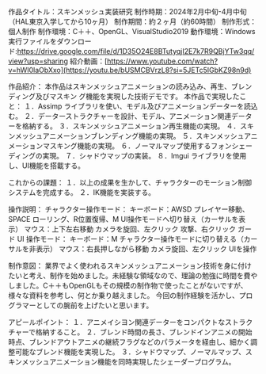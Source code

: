 
作品タイトル：スキンメッシュ実装研究
制作時期：2024年2月中旬-4月中旬（HAL東京入学してから10ヶ月） 
制作期間：約２ヶ月（約60時間） 
制作形式：個人制作 制作環境：C＋＋、OpenGL、VisualStudio2019 
動作環境：Windows 
実行ファイルをダウンロード:https://drive.google.com/file/d/1D35O24E8BTutyqjI2E7k7R9QBjYTw3qq/view?usp=sharing
紹介動画：[https://www.youtube.com/watch?v=hWI0laObXxo](https://youtu.be/bUSMCBVrzL8?si=5JETc5IGbKZ98n9d)

作品紹介： 本作品はスキンメッシュアニメーションの読み込み、再生、ブレンディング及びマスキン グ機能を実現した技術デモです。 
本作品で実現したこと： 
１．Assimp ライブラリを使い、モデル及びアニメーションデーターを読込む。 
２．データーストラクチャーを設計、モデル、アニメーション関連データーを格納する。 
３．スキンメッシュアニメーション再生機能の実現。 
４．スキンメッシュアニメーションブレンディング機能の実現。 
５．スキンメッシュアニメーションマスキング機能の実現。 
６．ノーマルマップ使用するフォンシェーディングの実現。 
７．シャドウマップの実装。 
８．Imgui ライブラリを使用し、UI機能を搭載する。 

これからの課題：
１．以上の成果を生かして、チャラクターのモーション制御システムを完成する。
２．IK機能を実装する。

操作説明： 
チャラクター操作モード： キーボード：AWSD プレイヤー移動、SPACE ローリング、R位置復帰、M UI操作モードへ切り替え（カーサルを表示） 
マウス：上下左右移動 カメラを旋回、左クリック 攻撃、右クリック ガード 
UI 操作モード： 
キーボード：M チャラクター操作モードに切り替える（カーサルを非表示） 
マウス：右長押しながら移動 カメラ旋回、左クリック UIを操作 

制作意図： 
業界でよく使われるスキンメッシュアニメーション技術を身に付けたいと考え、制作を始めました。未経験な領域なので、理論の勉強に時間を費やしました。C＋＋もOpenGLもその規模の制作物で使ったことがないですが、様々な資料を参考し、何とか乗り越えました。 今回の制作経験を活かし、プログラマーとしての腕前を上げたいと思います。

アピールポイント：
１．アニメイシヨン関連データーをコンパクトなストラクチャーで格納すること。
２．ブレンド時間の長さ、ブレンドインアニメの開始時点、ブレンドアウトアニメの継続フラグなどのパラメータを経由し、細かく調整可能なブレンド機能を実現した。
３．シャドウマップ、ノーマルマップ、スキンメッシュアニメーション機能を同時実現したシェーダープログラム。
